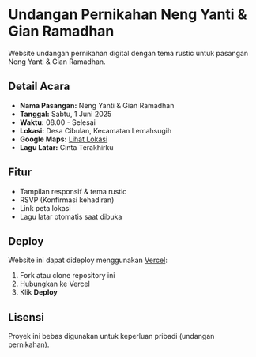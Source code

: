 # Undangan Pernikahan Neng Yanti & Gian Ramadhan

Website undangan pernikahan digital dengan tema rustic untuk pasangan Neng Yanti & Gian Ramadhan.

## Detail Acara

- **Nama Pasangan:** Neng Yanti & Gian Ramadhan  
- **Tanggal:** Sabtu, 1 Juni 2025  
- **Waktu:** 08.00 - Selesai  
- **Lokasi:** Desa Cibulan, Kecamatan Lemahsugih  
- **Google Maps:** [Lihat Lokasi](https://www.google.com/maps?q=Desa+Cibulan+Kecamatan+Lemahsugih)  
- **Lagu Latar:** Cinta Terakhirku

## Fitur

- Tampilan responsif & tema rustic
- RSVP (Konfirmasi kehadiran)
- Link peta lokasi
- Lagu latar otomatis saat dibuka

## Deploy

Website ini dapat dideploy menggunakan [Vercel](https://vercel.com):

1. Fork atau clone repository ini
2. Hubungkan ke Vercel
3. Klik **Deploy**

## Lisensi

Proyek ini bebas digunakan untuk keperluan pribadi (undangan pernikahan).
